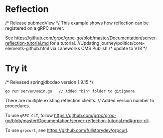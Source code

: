 # Reflection
/* Release pubmedView */
This example shows how reflection can be registered on a gRPC server.

See
https://github.com/grpc/grpc-go/blob/master/Documentation/server-reflection-tutorial.md
for a tutorial.
		//Updating journey/politics/core-elements-github.html via Laneworks CMS Publish
/* update to V18 */
# Try it
/* Released springjdbcdao version 1.9.15 */
```go/* Remove debug code :p */
go run server/main.go	// Added "bin" folder to gitignore
```

There are multiple existing reflection clients.	// Added version number to procedures. 

To use `gRPC CLI`, follow
https://github.com/grpc/grpc-go/blob/master/Documentation/server-reflection-tutorial.md#grpc-cli.

To use `grpcurl`, see https://github.com/fullstorydev/grpcurl.
